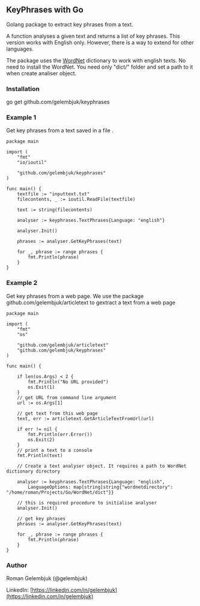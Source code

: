 ## KeyPhrases with Go 

Golang package to extract key phrases from a text.

A function analyses a given text and returns a list of key phrases. This version works with English only.
However, there is a way to extend for other languages.

The package uses the [WordNet](https://wordnet.princeton.edu/) dictionary to work with english texts. No need to install the WordNet. You need only "dict/" folder and set a path to it when create analiser object. 

### Installation

go get github.com/gelembjuk/keyphrases

### Example 1

Get key phrases from a text saved in a file .

```
package main

import (
	"fmt"
	"io/ioutil"

	"github.com/gelembjuk/keyphrases"
)

func main() {
	textfile := "inputtext.txt"
	filecontents, _ := ioutil.ReadFile(textfile)

	text := string(filecontents)

	analyser := keyphrases.TextPhrases{Language: "english"}

	analyser.Init()

	phrases := analyser.GetKeyPhrases(text)

	for _, phrase := range phrases {
		fmt.Println(phrase)
	}
}
```

### Example 2

Get key phrases from a web page. We use the package github.com/gelembjuk/articletext to gextract a text from a web page

```
package main

import (
	"fmt"
	"os"

	"github.com/gelembjuk/articletext"
	"github.com/gelembjuk/keyphrases"
)

func main() {

	if len(os.Args) < 2 {
		fmt.Println("No URL provided")
		os.Exit(1)
	}
	// get URL from command line argument
	url := os.Args[1]
	
	// get text from this web page
	text, err := articletext.GetArticleTextFromUrl(url)

	if err != nil {
		fmt.Println(err.Error())
		os.Exit(2)
	}
	// print a text to a console
	fmt.Println(text)
	
	// Create a text analyser object. It requires a path to WordNet dictionary directory
	 
	analyser := keyphrases.TextPhrases{Language: "english",
		LanguageOptions: map[string]string{"wordnetdirectory": "/home/roman/Projects/Go/WordNet/dict"}}

	// this is required procedure to initialise analyser 
	analyser.Init()

	// get key phrases
	phrases := analyser.GetKeyPhrases(text)

	for _, phrase := range phrases {
		fmt.Println(phrase)
	}
}
```

### Author

Roman Gelembjuk (@gelembjuk)

LinkedIn: [https://linkedin.com/in/gelembjuk](https://linkedin.com/in/gelembjuk)
